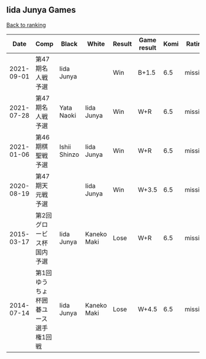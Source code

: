 ## Iida Junya Games

[Back to ranking](../../index.md)




| **Date** | **Comp** | **Black** | **White** | **Result** | **Game result** | **Komi** | **Rating** | **Diff** | 
| --- | --- | --- | --- | --- | --- | --- | --- | --- |
| 2021-09-01 | 第47期名人戦予選 | Iida Junya |  | Win | B+1.5 | 6.5 | missing | 0 | 
| 2021-07-28 | 第47期名人戦予選 | Yata Naoki | Iida Junya | Win | W+R | 6.5 | missing | 0 | 
| 2021-01-06 | 第46期棋聖戦予選 | Ishii Shinzo | Iida Junya | Win | W+R | 6.5 | missing | 0 | 
| 2020-08-19 | 第47期天元戦予選 |  | Iida Junya | Win | W+3.5 | 6.5 | missing | 0 | 
| 2015-03-17 | 第2回グロービス杯国内予選 | Iida Junya | Kaneko Maki | Lose | W+R | 6.5 | missing | 0 | 
| 2014-07-14 | 第1回ゆうちょ杯囲碁ユース選手権1回戦 | Iida Junya | Kaneko Maki | Lose | W+4.5 | 6.5 | missing | missing |





